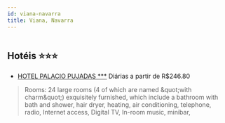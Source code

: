 ```yaml
---
id: viana-navarra
title: Viana, Navarra
---
```


<center><img src="https://assets.cosmos-data.com/40/05334cceac0b5e4b8530f81a257367cd/JP114889.jpg" alt="" /></center>


## Hotéis ⭐️⭐️⭐️

-    [HOTEL PALACIO PUJADAS ***](https://www.hurb.com/aud/https://www.hurb.com/hoteis/viana/hotel-palacio-pujadas-JNP-JP114889?cmp=18055) Diárias a partir de R$246.80
   > Rooms: 24 large rooms (4 of which are named &amp;quot;with charm&amp;quot;) exquisitely furnished, which include a bathroom with bath and shower, hair dryer, heating, air conditioning, telephone, radio, Internet access, Digital TV, In-room music, minibar,
